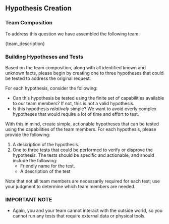 ## Hypothesis Creation

### Team Composition

To address this question we have assembled the following team:

{team_description}

### Building Hypotheses and Tests

Based on the team composition, along with all identified known and unknown facts, please begin by creating one to three hypotheses that could be tested to address the original request.

For each hypothesis, consider the following:

- Can this hypothesis be tested using the finite set of capabilities available to our team members? If not, this is not a valid hypothesis. 
- Is this hypothesis _relatively_ simple? We want to avoid overly complex hypotheses that would require a lot of time and effort to test.

With this in mind, create simple, actionable hypotheses that can be tested using the capabilities of the team members. For each hypothesis, please provide the following:

1. A description of the hypothesis.
2. One to three tests that could be performed to verify or disprove the hypothesis. The tests should be specific and actionable, and should include the following:
   - Friendly name for the test.
   - A description of the test
   
Note that not all team members are necessarily required for each test; use your judgment to determine which team members are needed.

### IMPORTANT NOTE

- Again, you and your team cannot interact with the outside world, so you cannot run any tests that require external data or physical tools.

